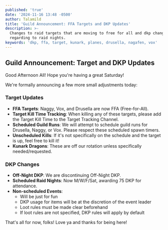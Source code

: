 ```yaml
---
published: 'true'
date: '2024-11-16 13:48 -0500'
author: Talamild
title: 'Guild Announcement: FFA Targets and DKP Updates'
description: >-
  Changes to raid targets that are moving to free for all and dkp changes
  regarding to raid nights.
keywords: 'dkp, ffa, target, kunark, planes, drusella, nagafen, vox'
---
```

## Guild Announcement: Target and DKP Updates

Good Afternoon All! Hope you're having a great Saturday!

We're formally announcing a few more small adjustments today:

### Target Updates

- **FFA Targets**: Naggy, Vox, and Drusella are now FFA (Free-for-All).
- **Target Kill Time Tracking**: When killing any of these targets, please add the Target Kill Time to the Target Tracking Channel.
- **Scheduled Guild Runs**: We will attempt to schedule guild runs for Drusella, Naggy, or Vox. Please respect these scheduled spawn timers.
- **Unscheduled Kills**: If it's not specifically on the schedule and the target is up, feel free to kill it!
- **Kunark Dragons**: These are off our rotation unless specifically needed/requested.

### DKP Changes

- **Off-Night DKP**: We are discontinuing Off-Night DKP.
- **Scheduled Raid Nights**: Now M/W/F/Sat, awarding 75 DKP for attendance.
- **Non-scheduled Events**: 
  - Will be just for fun
  - DKP usage for items will be at the discretion of the event leader
  - Loot rules must be made clear beforehand
  - If loot rules are not specified, DKP rules will apply by default

That's all for now, folks! Love ya and thanks for being here!
